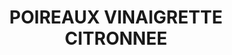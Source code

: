 ---
title: POIREAUX VINAIGRETTE CITRONNEE
draft: false
layout: recettes
type: entree
categories:
  - Salade
auteur: Auré
regime:
  - vegan
cuisson: Oui
temperature: Froid
plate: 50
quantite_desc: "100"
check: Oui
checkAlwaysOk: false
ingredients:
  legumes:
    - title: Ail
      quantite: 5
      unit: gousse·s
    - title: Citron jaune
      quantite: 4
      unit: unité
    - title: Poireau
      quantite: 52
      unit: unité
  lof:
    - title: huile d'olive
      quantite: 750
      unit: ml
  epices:
    - title: Thym
      quantite: 5
      unit: grammes
    - title: Moutarde
      quantite: 200
  sucres:
    - title: "Sirop d'érable "
      quantite: 150
      unit: ml
preparation: |-
  Couper une fois dans la longueur les poireaux. Oter le cul et garder le vert.

  Les laver correctement.

  Les cuire à la vapeur. Ils doivent être bien bien fondants.

  Faire la vinaigrette.

  Les poireaux peuvent être servis tièdes ou froids.
publishDate: 2025-01-05T20:40:00.000Z
---